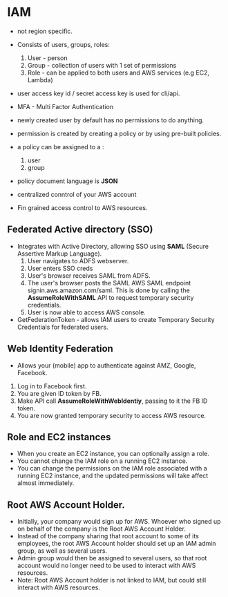 # IAM

* not region specific.

* Consists of users, groups, roles:
    1. User - person
    2. Group - collection of users with 1 set of permissions
    3. Role - can be applied to both users and AWS services (e.g EC2, Lambda)

* user access key id / secret access key is used for cli/api.

* MFA - Multi Factor Authentication

* newly created user by default has no permissions to do anything.
 
* permission is created by creating a policy or by using pre-built policies.

* a policy can be assigned to a :
    1. user
    2. group

* policy document language is **JSON**

* centralized conntrol of your AWS account

* Fin grained access control to AWS resources.



## Federated Active directory (SSO)
* Integrates with Active Directory, allowing SSO using **SAML** (Secure Assertive Markup Language).
    1. User navigates to ADFS webserver.
    2. User enters SSO creds
    3. User's browser receives SAML from ADFS.
    4. The user's browser posts the SAML AWS SAML endpoint signin.aws.amazon.com/saml. This is done by calling the **AssumeRoleWithSAML** API to request temporary security credentials.
    5. User is now able to access AWS console.
* GetFederationToken - allows IAM users to create Temporary Security Credentials for federated users.

## Web Identity Federation
* Allows your (mobile) app to authenticate against AMZ, Google, Facebook.
1. Log in to Facebook first.
2. You are given ID token by FB.
3. Make API call **AssumeRoleWithWebIdentiy**, passing to it the FB ID token.
4. You are now granted temporary security to access AWS resource.

## Role and EC2 instances
* When you create an EC2 instance, you can optionally assign a role.
* You cannot change the IAM role on a running EC2 instance.
* You can change the permissions on the IAM role associated with a running EC2 instance, and the updated permissions will take affect almost immediately.

## Root AWS Account Holder.
* Initially, your company would sign up for AWS. Whoever who signed up on behalf of the company is the Root AWS Account Holder.
* Instead of the company sharing that root account to some of its employees, the root AWS Account holder should set up an IAM admin group, as well as several users.
* Admin group would then be assigned to several users, so that root account would no longer need to be used to interact with AWS resources.
* Note: Root AWS Account holder is not linked to IAM, but could still interact with AWS resources.
